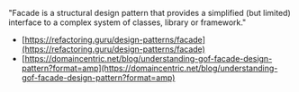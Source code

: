 "Facade is a structural design pattern that provides a simplified (but limited) interface to a complex system of classes, library or framework."

- [https://refactoring.guru/design-patterns/facade](https://refactoring.guru/design-patterns/facade)
- [https://domaincentric.net/blog/understanding-gof-facade-design-pattern?format=amp](https://domaincentric.net/blog/understanding-gof-facade-design-pattern?format=amp)
